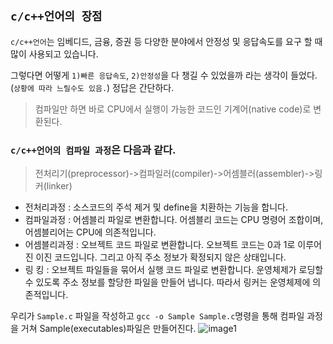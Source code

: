 ## `c/c++언어의 장점`

`c/c++언어`는 임베디드, 금융, 증권 등 다양한 분야에서 안정성 및 응답속도를 요구 할 때 많이 사용되고 있습니다.

그렇다면 어떻게 `1)빠른 응답속도`, `2)안정성`을 다 챙길 수 있었을까 라는 생각이 들었다.(`상황에 따라 느릴수도 있음.`) 정답은 간단하다.

> 컴파일만 하면 바로 CPU에서 실행이 가능한 코드인 기계어(native code)로 변환된다.
> <br>

### `c/c++언어의 컴파일 과정`은 다음과 같다.

> 전처리기(preprocessor)->컴파일러(compiler)->어셈블러(assembler)->링커(linker)

- 전처리과정 : 소스코드의 주석 제거 및 define을 치환하는 기능을 합니다.
- 컴파일과정 : 어셈블리 파일로 변환합니다. 어셈블리 코드는 CPU 명령어 조합이며, 어셈블리어는 CPU에 의존적입니다.
- 어셈블리과정 : 오브젝트 코드 파일로 변환합니다. 오브젝트 코드는 0과 1로 이루어진 이진 코드입니다. 그리고 아직 주소 정보가 확정되지 않은 상태입니다.
- 링 킹 : 오브젝트 파일들을 묶어서 실행 코드 파일로 변환합니다. 운영체제가 로딩할 수 있도록 주소 정보를 할당한 파일을 만들어 냅니다. 따라서 링커는 운영체제에 의존적입니다.

우리가 `Sample.c` 파일을 작성하고 `gcc -o Sample Sample.c`명령을 통해 컴파일 과정을 거쳐 Sample(executables)파일은 만들어진다.
![image1](https://user-images.githubusercontent.com/80196373/203785396-daa66dde-2bf6-45d0-a5ef-3e366cab1513.png)
